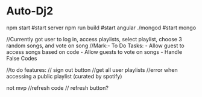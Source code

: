# Auto-Dj2


npm start #start server
npm run build #start angular
./mongod #start mongo

//Currently got user to log in, access playlists, select playlist, choose 3 random songs, and vote on song
//Mark:- To Do Tasks:
    - Allow guest to access songs based on code
    - Allow guests to vote on songs
    - Handle False Codes


//to do features:
// sign out button
//get all user playlists
//error when accessing a public playlist (curated by spotify)

not mvp
//refresh code
// refresh button? 